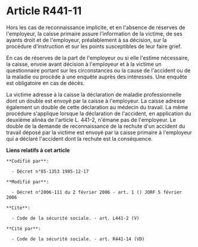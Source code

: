 # Article R441-11

Hors les cas de reconnaissance implicite, et en l'absence de réserves de l'employeur, la caisse primaire assure l'information
de la victime, de ses ayants droit et de l'employeur, préalablement à sa décision, sur la procédure d'instruction et sur les
points susceptibles de leur faire grief. 

En cas de réserves de la part de l'employeur ou si elle l'estime nécessaire, la caisse, envoie avant décision à l'employeur
et à la victime un questionnaire portant sur les circonstances ou la cause de l'accident ou de la maladie ou procède à une
enquête auprès des intéressés. Une enquête est obligatoire en cas de décès.

La victime adresse à la caisse la déclaration de maladie professionnelle dont un double est envoyé par la caisse à
l'employeur. La caisse adresse également un double de cette déclaration au médecin du travail. La même procédure s'applique
lorsque la déclaration de l'accident, en application du deuxième alinéa de l'article L. 441-2, n'émane pas de l'employeur. Le
double de la demande de reconnaissance de la rechute d'un accident du travail déposé par la victime est envoyé par la caisse
primaire à l'employeur qui a déclaré l'accident dont la rechute est la conséquence.

**Liens relatifs à cet article**

	**Codifié par**:

	  - Décret n°85-1353 1985-12-17

	**Modifié par**:

	  - Décret n°2006-111 du 2 février 2006 - art. 1 () JORF 5 février 2006

	**Cite**:

	  - Code de la sécurité sociale. - art. L441-2 (V)

	**Cité par**:

	  - Code de la sécurité sociale. - art. R441-14 (VD)
